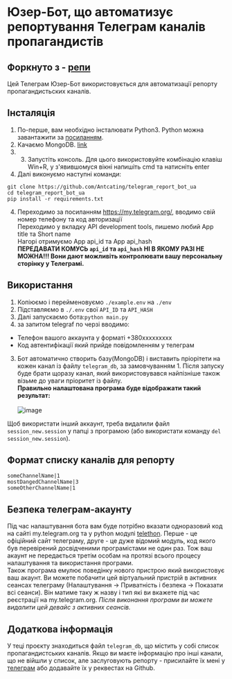 # Юзер-Бот, що автоматизує репортування Телеграм каналів пропагандистів

## Форкнуто з - [репи](https://github.com/Antcating/telegram_report_bot_ua)

Цей Телеграм Юзер-Бот використовується для автоматизації репорту пропагандистьских каналів.

## Інсталяція

1. По-перше, вам необхідно інсталювати Python3. Python можна завантажити за [посиланням](https://www.python.org/).
2. Качаємо MongoDB. [link](https://www.mongodb.com/try/download/community?tck=docs_server)
3. 3. Запустіть консоль. Для цього використовуйте комбінацію клавіш Win+R, у з'явившомуся вікні напишіть cmd та натисніть enter
4. Далі виконуємо наступні команди:

```
git clone https://github.com/Antcating/telegram_report_bot_ua
cd telegram_report_bot_ua
pip install -r requirements.txt
```

4. Переходимо за посиланням https://my.telegram.org/, вводимо свій номер телефону та код авторизації
   <br>Переходимо у вкладку API development tools, пишемо любий App title та Short name
   <br>Нагорі отримуємо App api_id та App api_hash
   <br>**ПЕРЕДАВАТИ КОМУСЬ `api_id` та `api_hash` НІ В ЯКОМУ РАЗІ НЕ МОЖНА!!! Вони дают можливіть контролювати вашу персональну сторінку у Телеграмі.**

## Використання

1. Копіюємо і перейменовуємо `./example.env` на `./env`
2. Підставляємо в `./.env` свої `API_ID` та `API_HASH`
3. Далі запускаємо бота:`python main.py`
4. за запитом telegraf по черзі вводимо:

- Телефон вашого аккаунта у форматі +380ххххххххх
- Код автентифікації який прийде повідомленням у телеграм

3. Бот автоматично створить базу(MongoDB) і виставить пріорітети на кожен канал із файлу `telegram_db`, за замовчуванням 1. Після запуску буде брати щоразу канал, який використовувався найпізніше також візьме до уваги пріоритет із файлу.
   <br>**Правильно налаштована програма буде відображати такий результат:**
   <br><br>![image](https://user-images.githubusercontent.com/39994538/155859028-e83b5228-e711-4f21-bf4e-db9b1cfccb24.png)

Щоб використати інший аккаунт, треба видалили файл `session_new.session` у папці з програмою (або використати команду `del session_new.session`).

## Формат списку каналів для репорту
    someChannelName|1
    mostDangedChannelName|3
    someOtherChannelName|1
    

## Безпека телеграм-акаунту

Під час налаштування бота вам буде потрібно вказати одноразовий код на сайті my.telegram.org та у python модулі [telethon](https://github.com/LonamiWebs/Telethon). Перше - це офіційний сайт телеграму, друге - це дуже відомий модуль, код якого був перевірений досвідченими програмістами не один раз. Тож ваш акаунт не передається третім особам на протязі всього процесу налаштування та використання програми.
<br>Також програма емулює поведінку нового пристрою який використовує ваш акаунт. Ви можете побачити цей віртуальний пристрій в активних сеансах телеграму (Налаштування -> Приватність і безпека -> Показати всі сеанси). Він матиме таку ж назву і тип які ви вкажете під час реєстрації на my.telegram.org. _Після виконання програми ви можете видалити цей девайс з активних сеансів._

## Додаткова інформація

У теці проєкту знаходиться файл `telegram_db`, що містить у собі список пропагандистських каналів. Якщо ви маєте інформацію про інші канали, що не війшли у список, але заслуговують репорту - присилайте їх мені у [телеграм](https://www.t.me/Achating) або додавайте їх у реквестах на Github.
```
